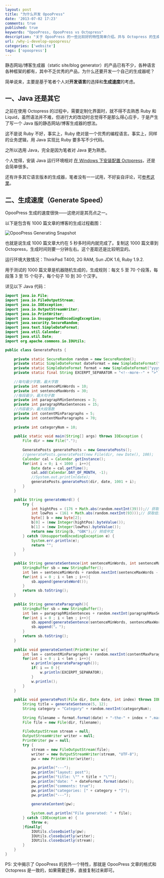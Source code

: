 ```yaml
---
layout: post
title: "为什么开发 OpooPress"
date: '2013-07-02 17:23'
comments: true
published: true
keywords: "OpooPress, OpooPress vs Octopress"
description: "关于 OpooPress 的一些比较好的特性简单介绍。并与 Octopress 的生成速度进行简单对比。"
url: /why-i-develop-opoopress/
categories: ['website']
tags: ['opoopress']
---
```


静态网站/博客生成器（static site/blog generator）的产品已有不少，各种语言各种框架的都有，其中不乏优秀的产品，为什么还要开发一个自己的生成器呢？

简单说来，主要是基于笔者个人对**开发语言**的选择和**生成速度**的考虑。

<!--more-->

## 一、Java 还是其它

之前在使用 Octopress 的过程中，需要定制化界面时，就不得不去熟悉 Ruby 和 Liquid，虽然语法并不难，但进行大的改动时总觉得不是那么得心应手，于是产生了写一个 Java 版的静态网站/博客生成器的想法。

这不是说 Ruby 不好，事实上，Ruby 绝对是一个优秀的编程语言。事实上，同样的业务逻辑，用 Java 实现比 Ruby 要多写不少代码。

之所以选用 Java，完全是因为笔者对 Java 更为熟悉。

个人觉得，安装 Java 运行环境相对 [在 Windows 下安装配置 Octopress](/octopress/)，还是会简单很多。

还有许多其它语言版本的生成器，笔者没有一一试用，不好妄自评论，可[参考这里](https://iwantmyname.com/blog/2011/02/list-static-website-generators.html)。

## 二、生成速度（Generate Speed）

OpooPress 生成的速度很快——这绝对是其亮点之一。

以下是包含有 1000 篇文章的博客的生成过程截图：

![OpooPress Generating Snapshot](//www.opoo.org/wp-content/uploads/2013/07/opoopress-generating-snapshot.png)

也就是说生成 1000 篇文章大约在 5 秒多时间内就完成了。复制这 1000 篇文章到 Octopress，生成时间则要一分钟左右。这个差距还是比较明显的。

运行环境大致情况：ThinkPad T400, 2G RAM, Sun JDK 1.6, Ruby 1.9.2.

用于测试的 1000 篇文章是机器随机生成的，生成规则：每文 5 至 70 个段落，每段落 3 至 15 个句子，每个句子 10 到 30 个汉字。

详见以下 Java 代码：

```java
import java.io.File;
import java.io.FileOutputStream;
import java.io.IOException;
import java.io.OutputStreamWriter;
import java.io.PrintWriter;
import java.io.UnsupportedEncodingException;
import java.security.SecureRandom;
import java.text.SimpleDateFormat;
import java.util.Calendar;
import java.util.Date;
import org.apache.commons.io.IOUtils;

public class GeneratePosts {
	
	private static SecureRandom random = new SecureRandom();
	private static SimpleDateFormat dateFormat = new SimpleDateFormat("yyyy-MM-dd HH:mm");
	private static SimpleDateFormat format = new SimpleDateFormat("yyyy-MM-dd");
	private static final String EXCERPT_SEPARATOR = "<!--more--" + ">";
	
	//每句最少字数，最大字数
	private int sentenceMinWords = 10;
	private int sentenceMaxWords = 30;
	//每段最少，最大句子数
	private int paragraphMinSentences = 3;
	private int paragraphMaxSentences = 15;
	//内容最少，最大段落数
	private int contentMinParagraphs = 5;
	private int contentMaxParagraphs = 70;
	
	private int categoryNum = 10;
	
	public static void main(String[] args) throws IOException {
		File dir = new File(".");
		
		GeneratePosts generatePosts = new GeneratePosts();
		//generatePosts.generatePost(new File(dir, new Date(), 100);
		Calendar cal = Calendar.getInstance();
		for(int i = 0; i < 1000 ; i++){
			Date date = cal.getTime();
			cal.add(Calendar.DAY_OF_MONTH, -1);
			//System.out.println(date);
			generatePosts.generatePost(dir, date, 1001 + i);
		}
	}

	public String generateWord() {
		try {
			int hightPos = (176 + Math.abs(random.nextInt(39)));// 获取高位值
			int lowPos = (161 + Math.abs(random.nextInt(93)));// 获取低位值
			byte[] b = new byte[2];
			b[0] = (new Integer(hightPos).byteValue());
			b[1] = (new Integer(lowPos).byteValue());
			return new String(b, "GBK");// 转成中文
		} catch (UnsupportedEncodingException e) {
			System.err.println(e);
			return "";
		}
	}
	
	public String generateSentence(int sentenceMinWords, int sentenceMaxWords){
		StringBuffer sb = new StringBuffer();
		int len = sentenceMinWords + random.nextInt(sentenceMaxWords - sentenceMinWords);
		for(int i = 0 ; i < len ; i++){
			sb.append(generateWord());
		}
		return sb.toString();
	}
	
	public String generateParagraph(){
		StringBuffer sb = new StringBuffer();
		int len = paragraphMinSentences + random.nextInt(paragraphMaxSentences - paragraphMinSentences);
		for(int i = 0 ; i < len ; i++){
			sb.append(generateSentence(sentenceMinWords, sentenceMaxWords));
			sb.append("。");
		}
		return sb.toString();
	}
	
	public void generateContent(PrintWriter w){
		int len = contentMinParagraphs + random.nextInt(contentMaxParagraphs - contentMinParagraphs);
		for(int i = 0 ; i < len ; i++){
			w.println(generateParagraph());
			if( i == 0 ){
				w.println(EXCERPT_SEPARATOR);
			}
			w.println();
		}
	}
	
	public void generatePost(File dir, Date date, int index) throws IOException{
		String title = generateSentence(5, 12);
		String category = "Category" + random.nextInt(categoryNum);
		
		String filename = format.format(date) + "-the-" + index + ".markdown";
		File file = new File(dir, filename);
		
		FileOutputStream stream = null;
		OutputStreamWriter writer = null;
		PrintWriter pw = null;
		try {
			stream = new FileOutputStream(file);
			writer = new OutputStreamWriter(stream, "UTF-8");
			pw = new PrintWriter(writer);
			
			pw.println("---");
			pw.println("layout: post");
			pw.println("title: \"" + title + "\"");
			pw.println("date: " + dateFormat.format(date));
			pw.println("comments: true");
			pw.println("categories: [" + category + "]");
			pw.println("---");
			
			generateContent(pw);
			
			System.out.println("File generated: " + file);
		} catch (IOException e) {
			throw e;
		}finally{
			IOUtils.closeQuietly(pw);
			IOUtils.closeQuietly(writer);
			IOUtils.closeQuietly(stream);
		}
	}
}
```

PS: 文中揭示了 OpooPress 的另外一个特性，那就是 OpooPress 文章的格式和 Octopress 是一致的，如果需要迁移，直接复制过来即可。



